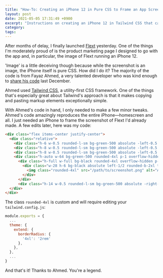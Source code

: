 ```yaml
---
title: "How-To: Creating an iPhone 12 in Pure CSS to Frame an App Screenshot"
layout: post
date: 2021-05-05 17:31:49 +0900
excerpt: "Instructions on creating an iPhone 12 in Tailwind CSS that can be used in product marketing."
category: 
tags: 
---
```


After months of delay, I finally launched [Flext][] yesterday. One of the
things I'm moderately proud of is the product marketing page I designed to go
with the app and, in particular, the image of Flext running an iPhone 12.

'Image' is a little deceiving though because while the screenshot is an image,
the iPhone itself is pure CSS. How did I do it? The majority of the code is
from Fayaz Ahmed, a very talented developer who was kind enough to [share his
code][original] last December.

Ahmed used [Tailwind CSS][tw], a utility-first CSS framework. One of the things
that's especially great about Tailwind's approach is that it makes copying and
pasting markup elements exceptionally simple.

With Ahmed's code in hand, I only needed to make a few minor tweaks. Ahmed's
code amazingly reproduces the entire iPhone—homescreen and all. I just needed
an iPhone to frame the screenshot of Flext I'd already made. A few edits later,
here was my code:

```html
<div class="flex items-center justify-center">
  <div class="relative">
    <div class="h-6 w-0.5 rounded-l-sm bg-green-500 absolute -left-0.5 top-16"></div>
    <div class="h-8 w-0.5 rounded-l-sm bg-green-500 absolute -left-0.5 top-28"></div>
    <div class="h-8 w-0.5 rounded-l-sm bg-green-500 absolute -left-0.5 top-40"></div>
    <div class="h-auto w-64 bg-green-500 rounded-4xl p-1 overflow-hidden">
      <div class="h-full w-full bg-black rounded-4xl overflow-hidden p-2 relative">
        <div class="w-28 h-6 bg-black absolute left-1/2 rounded-b-2xl transform -translate-x-1/2"></div>
          <img class="rounded-4xl" src="/path/to/screenshot.png" alt="App Screenshot" title="Your App"/>
        </div>
      </div>
      <div class="h-14 w-0.5 rounded-l-sm bg-green-500 absolute -right-0.5 top-32"></div>
  </div>
</div>
```

The class `rounded-4xl` is custom and will require editing your
`tailwind.config.js`:

```js
module.exports = {
  ...
  theme: {
    extend: {
      borderRadius: {
        '4xl': '2rem'
      },
    },
  },
  ...
}
```

And that's it! Thanks to Ahmed. You're a legend.

[Flext]: https://apps.inqk.net/flext/ "The product page for Flext"

[tw]: https://tailwindcss.com "The Tailwind CSS website"

[original]: https://dev.to/fayaz/got-bored-and-made-iphone-12-with-tailwindcss-l4p "Read 'Got bored and made iPhone 12 with Tailwindcss'"

